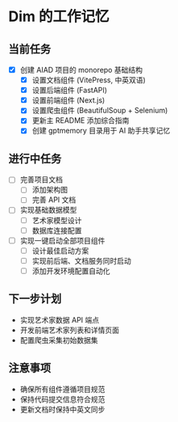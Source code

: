 # Dim 的工作记忆

## 当前任务

- [x] 创建 AIAD 项目的 monorepo 基础结构
  - [x] 设置文档组件 (VitePress, 中英双语)
  - [x] 设置后端组件 (FastAPI)
  - [x] 设置前端组件 (Next.js)
  - [x] 设置爬虫组件 (BeautifulSoup + Selenium)
  - [x] 更新主 README 添加综合指南
  - [x] 创建 gptmemory 目录用于 AI 助手共享记忆

## 进行中任务

- [ ] 完善项目文档
  - [ ] 添加架构图
  - [ ] 完善 API 文档
- [ ] 实现基础数据模型
  - [ ] 艺术家模型设计
  - [ ] 数据库连接配置
- [ ] 实现一键启动全部项目组件
  - [ ] 设计最佳启动方案
  - [ ] 实现前后端、文档服务同时启动
  - [ ] 添加开发环境配置自动化

## 下一步计划

- 实现艺术家数据 API 端点
- 开发前端艺术家列表和详情页面
- 配置爬虫采集初始数据集

## 注意事项

- 确保所有组件遵循项目规范
- 保持代码提交信息符合规范
- 更新文档时保持中英文同步 